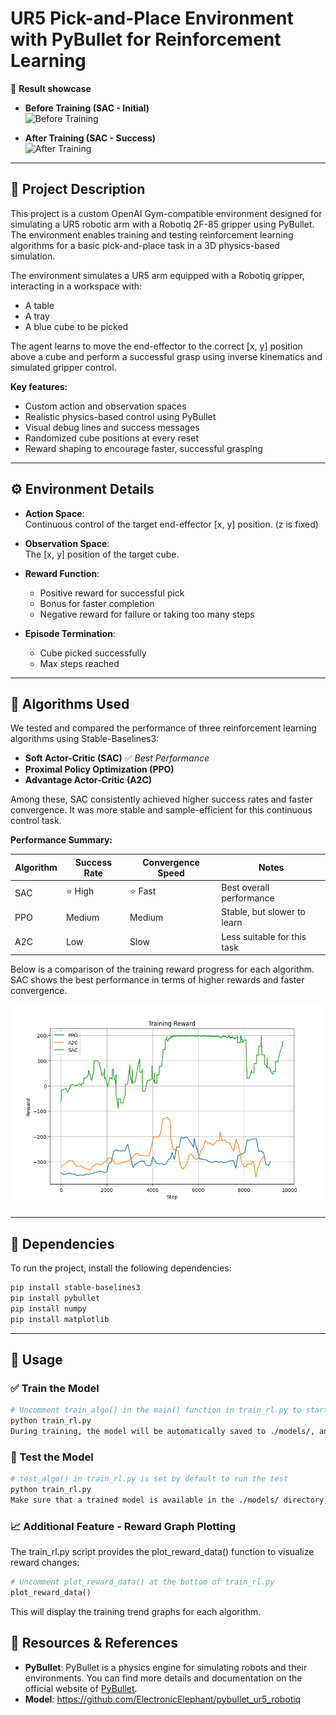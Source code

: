 # UR5 Pick-and-Place Environment with PyBullet for Reinforcement Learning

🎥 **Result showcase**

- **Before Training (SAC - Initial)**  
  ![Before Training](./images/demo_before.gif)

- **After Training (SAC - Success)**  
  ![After Training](./images/demo_after.gif)


---

## 🚀 Project Description

This project is a custom OpenAI Gym-compatible environment designed for simulating a UR5 robotic arm with a Robotiq 2F-85 gripper using PyBullet. The environment enables training and testing reinforcement learning algorithms for a basic pick-and-place task in a 3D physics-based simulation.

The environment simulates a UR5 arm equipped with a Robotiq gripper, interacting in a workspace with:
- A table
- A tray
- A blue cube to be picked

The agent learns to move the end-effector to the correct [x, y] position above a cube and perform a successful grasp using inverse kinematics and simulated gripper control.

**Key features:**
- Custom action and observation spaces
- Realistic physics-based control using PyBullet
- Visual debug lines and success messages
- Randomized cube positions at every reset
- Reward shaping to encourage faster, successful grasping

---

## ⚙️ Environment Details

- **Action Space**:  
  Continuous control of the target end-effector [x, y] position. (z is fixed)

- **Observation Space**:  
  The [x, y] position of the target cube.

- **Reward Function**:  
  - Positive reward for successful pick
  - Bonus for faster completion
  - Negative reward for failure or taking too many steps

- **Episode Termination**:
  - Cube picked successfully
  - Max steps reached

---


## 🧠 Algorithms Used

We tested and compared the performance of three reinforcement learning algorithms using Stable-Baselines3:

- **Soft Actor-Critic (SAC)** ✅ *Best Performance*
- **Proximal Policy Optimization (PPO)**
- **Advantage Actor-Critic (A2C)**

Among these, SAC consistently achieved higher success rates and faster convergence. It was more stable and sample-efficient for this continuous control task.

**Performance Summary:**

| Algorithm | Success Rate | Convergence Speed | Notes                        |
|-----------|--------------|-------------------|------------------------------|
| SAC       | ⭐ High      | ⭐ Fast            | Best overall performance     |
| PPO       | Medium      | Medium            | Stable, but slower to learn  |
| A2C       | Low         | Slow              | Less suitable for this task  |

Below is a comparison of the training reward progress for each algorithm. SAC shows the best performance in terms of higher rewards and faster convergence.

![Training Reward Comparison](./images/reward_comparison.png)

---


## 🤖 Dependencies

To run the project, install the following dependencies:

```bash
pip install stable-baselines3
pip install pybullet
pip install numpy
pip install matplotlib
```

---


## 🚀 Usage

### ✅ Train the Model

```bash
# Uncomment train_algo() in the main() function in train_rl.py to start training
python train_rl.py
During training, the model will be automatically saved to ./models/, and logs will be recorded in ./logs/.
```

### 🧪 Test the Model

```bash
# test_algo() in train_rl.py is set by default to run the test
python train_rl.py
Make sure that a trained model is available in the ./models/ directory, and modify the model name accordingly to load it.
```

### 📈 Additional Feature - Reward Graph Plotting

The train_rl.py script provides the plot_reward_data() function to visualize reward changes:

```python
# Uncomment plot_reward_data() at the bottom of train_rl.py
plot_reward_data()
```

This will display the training trend graphs for each algorithm.


## 🤖 Resources & References

- **PyBullet**: PyBullet is a physics engine for simulating robots and their environments. You can find more details and documentation on the official website of [PyBullet](https://pybullet.org/).
-  **Model**: https://github.com/ElectronicElephant/pybullet_ur5_robotiq



